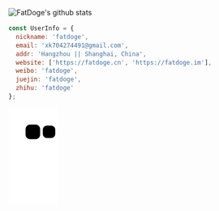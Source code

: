 ![FatDoge's github stats](https://github-readme-stats-eight-mu-23.vercel.app/api?username=fatdoge&count_private=true&include_all_commits&show_icons=true)

``` javascript
const UserInfo = {
  nickname: 'fatdoge',
  email: 'xk704274491@gmail.com',
  addr: 'Hangzhou || Shanghai, China',
  website: ['https://fatdoge.cn', 'https://fatdoge.im'],
  weibo: 'fatdoge',
  juejin: 'fatdoge',
  zhihu: 'fatdoge'
};
```
![](https://raw.githubusercontent.com/FatDoge/FatDoge/main/assets/github-contribution-grid-snake.svg)
